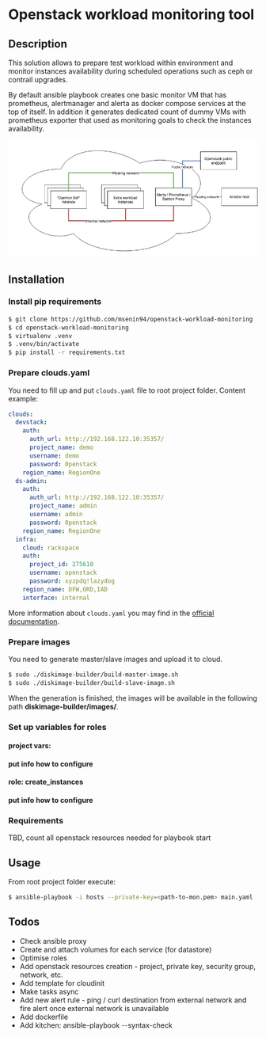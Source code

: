 # Openstack workload monitoring tool
## Description
This solution allows to prepare test workload within environment and monitor instances availability during scheduled operations such as ceph or contrail upgrades.

By default ansible playbook creates one basic monitor VM that has prometheus, alertmanager and alerta as docker compose services at the top of itself. In addition it generates dedicated count of dummy VMs with prometheus exporter that used as monitoring goals to check the instances availability.

![Architecture diagram](docs/architecture_diagram.png?raw=true "Architecture diagram")

## Installation
### Install pip requirements
```sh
$ git clone https://github.com/msenin94/openstack-workload-monitoring
$ cd openstack-workload-monitoring
$ virtualenv .venv
$ .venv/bin/activate
$ pip install -r requirements.txt

```
### Prepare clouds.yaml
You need to fill up and put `clouds.yaml` file to root project folder. Content example:
```yaml
clouds:
  devstack:
    auth:
      auth_url: http://192.168.122.10:35357/
      project_name: demo
      username: demo
      password: 0penstack
    region_name: RegionOne
  ds-admin:
    auth:
      auth_url: http://192.168.122.10:35357/
      project_name: admin
      username: admin
      password: 0penstack
    region_name: RegionOne
  infra:
    cloud: rackspace
    auth:
      project_id: 275610
      username: openstack
      password: xyzpdq!lazydog
    region_name: DFW,ORD,IAD
    interface: internal
```
More information about `clouds.yaml` you may find in the [official documentation]( https://docs.openstack.org/python-openstackclient/pike/configuration/index.html).

### Prepare images
You need to generate master/slave images and upload it to cloud.
```sh
$ sudo ./diskimage-builder/build-master-image.sh
$ sudo ./diskimage-builder/build-slave-image.sh
```
When the generation is finished, the images will be available in the following path **diskimage-builder/images/**.

### Set up variables for roles

#### project vars:
#### put info how to configure

#### role: create_instances
#### put info how to configure

### Requirements
TBD, count all openstack resources needed for playbook start

## Usage
From root project folder execute:
```sh
$ ansible-playbook -i hosts --private-key=<path-to-mon.pem> main.yaml
```

## Todos
- Check ansible proxy
- Create and attach volumes for each service (for datastore)
- Optimise roles
- Add openstack resources creation - project, private key, security group, network, etc.
- Add template for cloudinit
- Make tasks async
- Add new alert rule - ping / curl destination from external network and fire alert once external network is unavailable
- Add dockerfile
- Add kitchen: ansible-playbook --syntax-check
